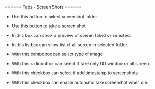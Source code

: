 
====== Tabs - Screen Shots ======







  - Use this button to select screenshot folder.

  - Use this button to take a screen shot.

  - In this box can show a preview of screen taked or selected.

  - In this listbox can show list of all screen in selected folder.

  - With this combobox can select type of image.

  - With this radiobutton can select if take only UO window or all screen.

  - With this checkbox can select if add timestamp to screenshots.

  - With this checkbox can enable automatic take screenshot when die.